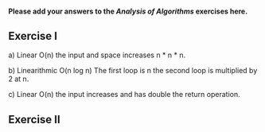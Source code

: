#### Please add your answers to the ***Analysis of  Algorithms*** exercises here.

## Exercise I

a) Linear O(n) the input and space increases n * n * n.


b) Linearithmic O(n log n) The first loop is n the second loop is multiplied by 2 at n.


c) Linear O(n) the input increases and has double the return operation.

## Exercise II


